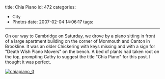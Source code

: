 title: Chia Piano
id: 472
categories:
  - City
  - Photos
date: 2007-02-04 14:06:17
tags:
---

On our way to Cambridge on Saturday, we drove by a piano sitting in front of a large apartment building on the corner of Monmouth and Canton in Brookline. It was an older Chickering with keys missing and with a sign for "Death Wish Piano Movers" on the bench. A bed of plants had taken root on the top, prompting Cathy to suggest the title "Chia Piano" for this post. I thought it was perfect.

[![](http://whereproject.files.wordpress.com/2009/11/chiapiano_0.jpg "chiapiano_0")](http://whereproject.files.wordpress.com/2009/11/chiapiano_0.jpg)